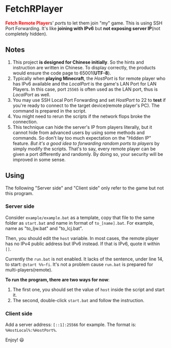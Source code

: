 # FetchRPlayer
<strong style="color:red">Fetch Remote Player</strong>s' *port*s to let them join "my" game. This is using SSH Port  Forwarding. It's like **joining with IPv6** but **not exposing server IP**(not completely hidden).

## Notes

1. This project **is designed for Chinese initially**. So the hints and instruction are written in Chinese. To display correctly, the products would ensure the code page to 65001(**UTF-8**).
2. Typically when **playing Minecraft**, the *HostPort* is for remote player who has IPv6 available and the *LocalPort* is the game's LAN Port for LAN Players. In this case, port `25565` is often used as the LAN port, thus is *LocalPort* as well.
3. You may use SSH Local Port Forwarding and set *HostPort* to 22 to **test** if you're ready to connect to the target device(remote player's PC). The command is prepared in the script.
4. You might need to rerun the scripts if the network flops broke the connection.
5. This technique can hide the server's IP from players literally, but it cannot hide from advanced users by using some methods and commands. So don't lay too much expectation on the "Hidden IP" feature. *But it's a good idea to forwarding random ports to players* by simply modify the scripts. That's to say, every remote player can be given a port differently and randomly. By doing so, your security will be improved in some sense.

## Using

The following "Server side" and "Client side" only refer to the game but not this program.

### Server side

Consider `example/example.bat` as a template, copy that file to the same folder as `start.bat` and name in format of `to_[name].bat`. For example, name as "to_ljw.bat" and "to_lcj.bat".

Then, you should edit the `host` variable. In most cases, the remote player has no IPv4 public address but IPv6 instead. If that is IPv6, quote it within `[]`.

Currently the `run.bat` is not enabled. It lacks of the sentence, under line 14, to start: `@start %%~fi`. It's not a problem cause `run.bat` is prepared for multi-players(remote).

**To run the program, there are two ways for now**:

1. The first one, you should set the value of `host` inside the script and start it. 
2. The second, double-click `start.bat` and follow the instruction.

### Client side

Add a server address: `[::1]:25566` for example. The format is: `%HostLocal%:%HostPort%`.

Enjoy! :smiley: